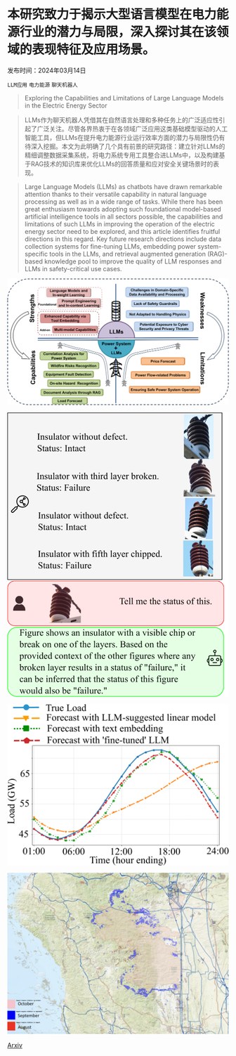 # 本研究致力于揭示大型语言模型在电力能源行业的潜力与局限，深入探讨其在该领域的表现特征及应用场景。

发布时间：2024年03月14日

`LLM应用` `电力能源` `聊天机器人`

> Exploring the Capabilities and Limitations of Large Language Models in the Electric Energy Sector

> LLMs作为聊天机器人凭借其在自然语言处理和多种任务上的广泛适应性引起了广泛关注。尽管各界热衷于在各领域广泛应用这类基础模型驱动的人工智能工具，但LLMs在提升电力能源行业运行效率方面的潜力与局限性仍有待深入挖掘。本文为此明确了几个具有前景的研究路径：建立针对LLMs的精细调整数据采集系统，将电力系统专用工具整合进LLMs中，以及构建基于RAG技术的知识库来优化LLMs的回答质量和应对安全关键场景时的表现。

> Large Language Models (LLMs) as chatbots have drawn remarkable attention thanks to their versatile capability in natural language processing as well as in a wide range of tasks. While there has been great enthusiasm towards adopting such foundational model-based artificial intelligence tools in all sectors possible, the capabilities and limitations of such LLMs in improving the operation of the electric energy sector need to be explored, and this article identifies fruitful directions in this regard. Key future research directions include data collection systems for fine-tuning LLMs, embedding power system-specific tools in the LLMs, and retrieval augmented generation (RAG)-based knowledge pool to improve the quality of LLM responses and LLMs in safety-critical use cases.

![本研究致力于揭示大型语言模型在电力能源行业的潜力与局限，深入探讨其在该领域的表现特征及应用场景。](../../../paper_images/2403.09125/Large_Language_Models_Capabilities_and_Limitations_in_Electrical_Energy_Sector.png)

![本研究致力于揭示大型语言模型在电力能源行业的潜力与局限，深入探讨其在该领域的表现特征及应用场景。](../../../paper_images/2403.09125/x1.png)

![本研究致力于揭示大型语言模型在电力能源行业的潜力与局限，深入探讨其在该领域的表现特征及应用场景。](../../../paper_images/2403.09125/x2.png)

![本研究致力于揭示大型语言模型在电力能源行业的潜力与局限，深入探讨其在该领域的表现特征及应用场景。](../../../paper_images/2403.09125/wildfire.png)

[Arxiv](https://arxiv.org/abs/2403.09125)